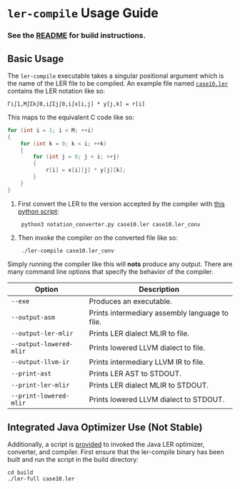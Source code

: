 # `ler-compile` Usage Guide
### See the [README](../README.md) for build instructions.

## Basic Usage

The `ler-compile` executable takes a singular positional argument which is the name of the LER file to be compiled. An example file named [`case10.ler`](../test/case10.ler) contains the LER notation like so:

    Γi∫1,M∫Σk∫0,i∫Σj∫0,i∫x[i,j] * y[j,k] = r[i]

This maps to the equivalent C code like so:

```c
for (int i = 1; i < M; ++i)
{
    for (int k = 0; k < i; ++k)
    {
        for (int j = 0; j < i; ++j)
        {
            r[i] = x[i][j] * y[j][k];
        }
    }
}
```

1. First convert the LER to the version accepted by the compiler with [this python script](../scripts/notation_converter.py):

        python3 notation_converter.py case10.ler case10.ler_conv

2. Then invoke the compiler on the converted file like so:

        ./ler-compile case10.ler_conv

Simply running the compiler like this will **nots** produce any output. There are many command line options that specify the behavior of the compiler. 

| Option                  | Description                                    |
| ----------------------- | ---------------------------------------------- |
| `--exe`                 | Produces an executable.                        |
| `--output-asm`          | Prints intermediary assembly language to file. |
| `--output-ler-mlir`     | Prints LER dialect MLIR to file.               |
| `--output-lowered-mlir` | Prints lowered LLVM dialect to file.           |
| `--output-llvm-ir`      | Prints intermediary LLVM IR to file.           |
| `--print-ast`           | Prints LER AST to STDOUT.                      |
| `--print-ler-mlir`      | Prints LER dialect MLIR to STDOUT.             |
| `--print-lowered-mlir`  | Prints lowered LLVM dialect to STDOUT.         |

## Integrated Java Optimizer Use (Not Stable)
Additionally, a script is [provided](../scripts/ler-full) to invoked the Java LER optimizer, converter, and compiler. First ensure that the ler-compile binary has been built and run the script in the build directory:

    cd build
    ./ler-full case10.ler
